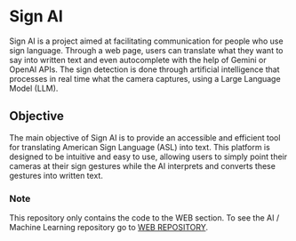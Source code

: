 # Sign AI

Sign AI is a project aimed at facilitating communication for people who use sign language. Through a web page, users can translate what they want to say into written text and even autocomplete with the help of Gemini or OpenAI APIs. The sign detection is done through artificial intelligence that processes in real time what the camera captures, using a Large Language Model (LLM).

## Objective

The main objective of Sign AI is to provide an accessible and efficient tool for translating American Sign Language (ASL) into text. This platform is designed to be intuitive and easy to use, allowing users to simply point their cameras at their sign gestures while the AI interprets and converts these gestures into written text.

### Note

This repository only contains the code to the WEB section. To see the AI / Machine Learning repository go to [WEB REPOSITORY](https://github.com/MatiasGrynfeld/SignAI-ML).

